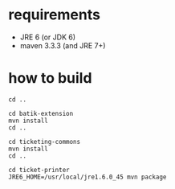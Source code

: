 # requirements

* JRE 6 (or JDK 6)
* maven 3.3.3 (and JRE 7+)

# how to build

```
cd ..

cd batik-extension
mvn install
cd ..

cd ticketing-commons
mvn install
cd ..

cd ticket-printer
JRE6_HOME=/usr/local/jre1.6.0_45 mvn package
```
